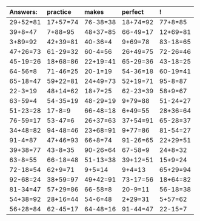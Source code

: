 | Answers: | practice | makes | perfect | ! |
| :--- | :--- | :--- | :--- | :--- |
| 29+52=81 | 17+57=74 | 76-38=38 | 18+74=92 | 77+8=85 | 
| 39+8=47 | 7+88=95 | 48+37=85 | 66-49=17 | 12+69=81 | 
| 3+89=92 | 42+39=81 | 40-36=4 | 9+69=78 | 83-18=65 | 
| 47+26=73 | 61-29=32 | 60-4=56 | 26+49=75 | 72-26=46 | 
| 45-19=26 | 18+68=86 | 22+19=41 | 65-29=36 | 43-18=25 | 
| 64-56=8 | 71-46=25 | 20-1=19 | 54-36=18 | 60-19=41 | 
| 65-18=47 | 59+22=81 | 24+49=73 | 52+19=71 | 95-8=87 | 
| 22-3=19 | 48+14=62 | 18+7=25 | 62-23=39 | 58+9=67 | 
| 63-59=4 | 54-35=19 | 48-29=19 | 9+79=88 | 51-24=27 | 
| 51-23=28 | 17-8=9 | 66-48=18 | 6+49=55 | 28+36=64 | 
| 76-59=17 | 53-47=6 | 26+37=63 | 37+54=91 | 65-28=37 | 
| 34+48=82 | 94-48=46 | 23+68=91 | 9+77=86 | 81-54=27 | 
| 91-4=87 | 47+46=93 | 66+8=74 | 91-26=65 | 22+29=51 | 
| 39+38=77 | 43-8=35 | 90-26=64 | 67-58=9 | 24+8=32 | 
| 63-8=55 | 66-18=48 | 51-13=38 | 39+12=51 | 15+9=24 | 
| 72-18=54 | 62+9=71 | 9+5=14 | 9+4=13 | 65+29=94 | 
| 92-68=24 | 38+59=97 | 49+42=91 | 73-17=56 | 18+64=82 | 
| 81-34=47 | 57+29=86 | 66-58=8 | 20-9=11 | 56-18=38 | 
| 54+38=92 | 28+16=44 | 54-6=48 | 2+29=31 | 5+57=62 | 
| 56+28=84 | 62-45=17 | 64-48=16 | 91-44=47 | 22-15=7 | 
